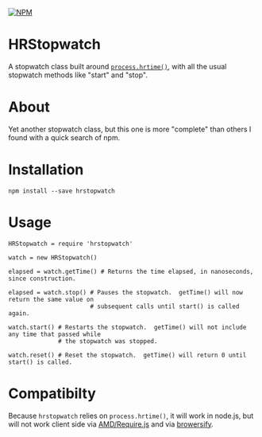 [![NPM](https://nodei.co/npm/hrstopwatch.png?downloads=true&downloadRank=true&stars=true)](https://nodei.co/npm/hrstopwatch/)

HRStopwatch
===========

A stopwatch class built around [`process.hrtime()`](http://nodejs.org/api/process.html#process_process_hrtime),
with all the usual stopwatch methods like "start" and "stop".

About
=====

Yet another stopwatch class, but this one is more "complete" than others I found with a quick
search of npm.


Installation
============

    npm install --save hrstopwatch

Usage
=====

    HRStopwatch = require 'hrstopwatch'

    watch = new HRStopwatch()

    elapsed = watch.getTime() # Returns the time elapsed, in nanoseconds, since construction.

    elapsed = watch.stop() # Pauses the stopwatch.  getTime() will now return the same value on
                           # subsequent calls until start() is called again.

    watch.start() # Restarts the stopwatch.  getTime() will not include any time that passed while
                  # the stopwatch was stopped.

    watch.reset() # Reset the stopwatch.  getTime() will return 0 until start() is called.


Compatibilty
============

Because `hrstopwatch` relies on `process.hrtime()`, it will work in node.js, but will not work
client side via [AMD/Require.js](http://requirejs.org/) and via [browersify](http://browserify.org/).
